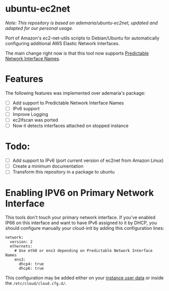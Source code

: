 # ubuntu-ec2net

*Note: This repository is based on ademaria/ubuntu-ec2net, updated and adapted for our personal usage.*

Port of Amazon's ec2-net-utils scripts to Debian/Ubuntu for automatically
configuring additional AWS Elastic Network Interfaces.

The main change right now is that this tool now supports [Predictable Network Interface Names](https://www.freedesktop.org/wiki/Software/systemd/PredictableNetworkInterfaceNames/).

# Features

The following features was implemented over ademaria's package:

- [ ] Add support to Predictable Network Interface Names
- [ ] IPv6 support
- [ ] Improve Logging
- [ ] ec2ifscan was ported
- [ ] Now it detects interfaces attached on stopped instance

# Todo:

- [ ] Add support to IPv6 (port current version of ec2net from Amazon Linux)
- [ ] Create a minimum documentation
- [ ] Transform this repository in a package to ubuntu

# Enabling IPV6 on Primary Network Interface

This tools don't touch your primary network interface.
If you've enabled IP66 on this interface and want to have IPv6 assigned
to it by DHCP, you should configure manually your cloud-init by adding
this configuration lines:

    network:
      version: 2
      ethernets:
        # Use eth0 or ens3 depending on Predictable Network Interface Names
        ens3:
          dhcp4: true
          dhcp6: true
          
This configuration may be added either on your [instance user data](http://docs.aws.amazon.com/AWSEC2/latest/UserGuide/user-data.html#user-data-cloud-init) or inside the `/etc/cloud/cloud.cfg.d/`. 